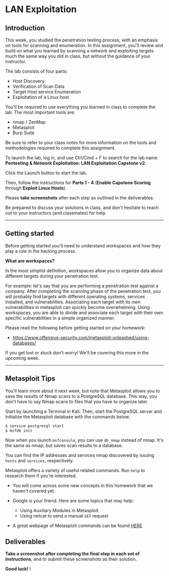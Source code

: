 # LAN Exploitation

## Introduction
This week, you studied the penetration testing process, with an emphasis on tools for scanning and enumeration. In this assignment, you'll review and build on what you learned by scanning a network and exploiting targets much the same way you did in class, but without the guidance of your instructor.

The lab consists of four parts:
- Host Discovery
- Verification of Scan Data
- Target Host service Enumeration
- Exploitation of a Linux host

You'll be required to use everything you learned in class to complete the lab. The most important tools are:
- nmap / ZenMap
- Metasploit
- Burp Suite

Be sure to refer to your class notes for more information on the tools and methodologies required to complete this assignment.

To launch the lab, log in, and use Ctrl/Cmd + F to search for the lab name **Pentesting & Network Exploitation: LAN Exploitation Capstone v2**.

Click the Launch button to start the lab.

Then, follow the instructions for **Parts 1 - 4** (**Enable Capstone Scoring** through **Exploit Linux Hosts**).
  
Please **take screenshots** after each step as outlined in the deliverables. 

Be prepared to discuss your solutions in class, and don't hesitate to reach out to your instructors (and classmates) for help.

---
## Getting started

Before getting started you'll need to understand workspaces and how they play a role in the hacking process.

**What are workspaces?**

In the most simplist definition, workspaces allow you to organize data about different targets during your penetration test. 

For example: let's say that you are performing a penetration test against a company. After completing the scanning phase of the penetration test, you will probably find targets with different operating systems, services installed, and  vulnerabilities. Associating each target with its own vulnerabilities in metasploit can quickly become overwhelming. Using workspaces, you are able to divide and associate each target with their own specific vulnerabilities in a simple organized manner.

Please read the following before getting started on your homework:

- https://www.offensive-security.com/metasploit-unleashed/using-databases/


If you get lost or stuck don't worry! We'll be covering this more in the upcoming week. 

---
## Metasploit Tips
You'll learn more about it next week, but note that Metasploit allows you to save the results of Nmap scans to a PostgreSQL database. This way, you don't have to say Nmap scans to files that you have to organize later.

Start by launching a Terminal in Kali. Then, start the PostgreSQL server and initialize the Metasploit database with the commands below.

  ```bash
  $ service postgresql start
  $ msfdb init
  ```

Now when you launch `msfconsole`, you can use `db_nmap` instead of nmap. It's the same as nmap, but saves scan results to a database.

You can find the IP addresses and services nmap discovered by issuing `hosts` and `services`, respectively.

Metasploit offers a variety of useful related commands. Run `help` to research them if you're interested.

- You will come across some new concepts in this homework that we haven't covered yet.

- Google is your friend. Here are some topics that may help:

    - Using Auxiliary Modules in Metasploit
    - Using netcat to send a manual `GET` request

- A great webpage of Metasploit commands can be found [HERE](https://offensive-security.com/metasploit-unleashed/msfconsole-commands/)

## Deliverables

**Take a screenshot after completing the final step in each set of instructions**, and to submit these screenshots as their solution.

**Good luck!**
l
